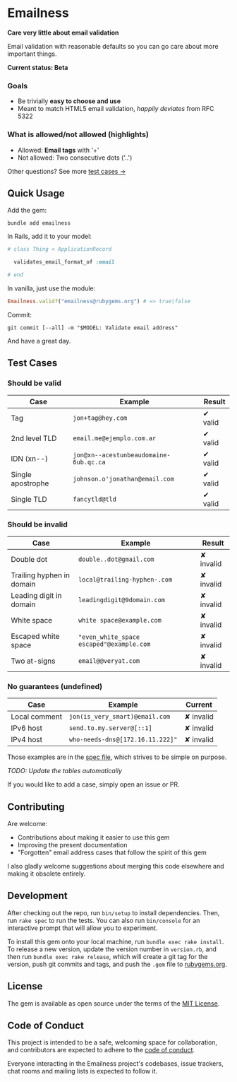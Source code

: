 # Emailness
**Care very little about email validation**

Email validation with reasonable defaults so you can go care about more important things.

**Current status: Beta**

### Goals
* Be trivially **easy to choose and use**
* Meant to match HTML5 email validation, *happily deviates* from RFC 5322

### What is allowed/not allowed (highlights)
* Allowed: **Email tags** with '+'
* Not allowed: Two consecutive dots ('..')

Other questions? See more [test cases &rarr;](#test-cases)

## Quick Usage

Add the gem:

```
bundle add emailness
```

In Rails, add it to your model:

```ruby
# class Thing < ApplicationRecord

  validates_email_format_of :email

# end
```

In vanilla, just use the module:

```ruby
Emailness.valid?("emailness@rubygems.org") # => true|false
```

Commit:
```
git commit [--all] -m "$MODEL: Validate email address"
```

And have a great day.

## Test Cases

### Should be valid
| Case                       | Example                                  | Result    |
|----------------------------|------------------------------------------|-----------|
| Tag                        | `jon+tag@hey.com`                        | ✔ valid   |
| 2nd level TLD              | `email.me@ejemplo.com.ar`                | ✔ valid   |
| IDN (xn--)                 | `jon@xn--acestunbeaudomaine-6ub.qc.ca`   | ✔ valid   |
| Single apostrophe          | `johnson.o'jonathan@email.com`           | ✔ valid   |
| Single TLD                 | `fancytld@tld`                           | ✔ valid   |

### Should be invalid
| Case                       | Example                                  | Result    |
|----------------------------|------------------------------------------|-----------|
| Double dot                 | `double..dot@gmail.com`                  | ✘ invalid |
| Trailing hyphen in domain  | `local@trailing-hyphen-.com`             | ✘ invalid |
| Leading digit in domain    | `leadingdigit@9domain.com`               | ✘ invalid |
| White space                | `white space@example.com`                | ✘ invalid |
| Escaped white space        | `"even_white_space escaped"@example.com` | ✘ invalid |
| Two at-signs               | `email@@veryat.com`                      | ✘ invalid |

### No guarantees (undefined)
| Case          | Example                          | Current   |
|---------------|----------------------------------|-----------|
| Local comment | `jon(is_very_smart)@email.com`   | ✘ invalid |
| IPv6 host     | `send.to.my.server@[::1]`        | ✘ invalid |
| IPv4 host     | `who-needs-dns@[172.16.11.222]"` | ✘ invalid |

Those examples are in the
[spec file](https://github.com/joallard/emailness/blob/master/spec/emailness_spec.rb), which strives to be simple on purpose.

*TODO: Update the tables automatically*

If you would like to add a case, simply open an issue or PR.


## Contributing
Are welcome:

* Contributions about making it easier to use this gem
* Improving the present documentation
* "Forgotten" email address cases that follow the spirit of this gem

I also gladly welcome suggestions about merging this code elsewhere and making it obsolete entirely.

## Development

After checking out the repo, run `bin/setup` to install dependencies. Then, run `rake spec` to run the tests. You can also run `bin/console` for an interactive prompt that will allow you to experiment.

To install this gem onto your local machine, run `bundle exec rake install`. To release a new version, update the version number in `version.rb`, and then run `bundle exec rake release`, which will create a git tag for the version, push git commits and tags, and push the `.gem` file to [rubygems.org](https://rubygems.org).


## License
The gem is available as open source under the terms of the [MIT License](https://opensource.org/licenses/MIT).

## Code of Conduct
This project is intended to be a safe, welcoming space for collaboration, and contributors are expected to adhere to the [code of conduct](https://github.com/joallard/emailness/blob/master/CODE_OF_CONDUCT.md).

Everyone interacting in the Emailness project's codebases, issue trackers, chat rooms and mailing lists is expected to follow it.

